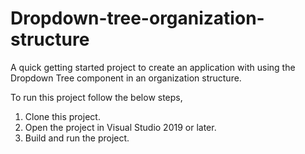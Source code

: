 # Dropdown-tree-organization-structure
A quick getting started project to create an application with using the Dropdown Tree component in an organization structure.

To run this project follow the below steps, 

1. Clone this project.
2. Open the project in Visual Studio 2019 or later.
3. Build and run the project.
